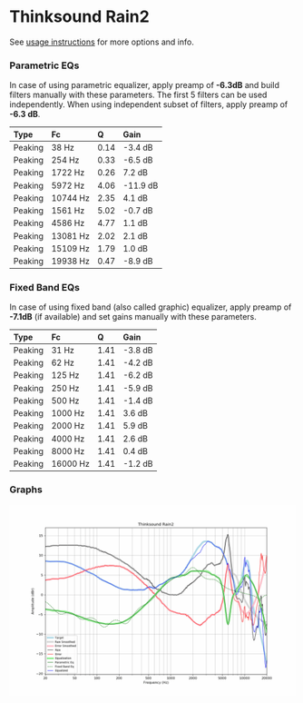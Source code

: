# Thinksound Rain2
See [usage instructions](https://github.com/jaakkopasanen/AutoEq#usage) for more options and info.

### Parametric EQs
In case of using parametric equalizer, apply preamp of **-6.3dB** and build filters manually
with these parameters. The first 5 filters can be used independently.
When using independent subset of filters, apply preamp of **-6.3 dB**.

| Type    | Fc       |    Q | Gain     |
|:--------|:---------|:-----|:---------|
| Peaking | 38 Hz    | 0.14 | -3.4 dB  |
| Peaking | 254 Hz   | 0.33 | -6.5 dB  |
| Peaking | 1722 Hz  | 0.26 | 7.2 dB   |
| Peaking | 5972 Hz  | 4.06 | -11.9 dB |
| Peaking | 10744 Hz | 2.35 | 4.1 dB   |
| Peaking | 1561 Hz  | 5.02 | -0.7 dB  |
| Peaking | 4586 Hz  | 4.77 | 1.1 dB   |
| Peaking | 13081 Hz | 2.02 | 2.1 dB   |
| Peaking | 15109 Hz | 1.79 | 1.0 dB   |
| Peaking | 19938 Hz | 0.47 | -8.9 dB  |

### Fixed Band EQs
In case of using fixed band (also called graphic) equalizer, apply preamp of **-7.1dB**
(if available) and set gains manually with these parameters.

| Type    | Fc       |    Q | Gain    |
|:--------|:---------|:-----|:--------|
| Peaking | 31 Hz    | 1.41 | -3.8 dB |
| Peaking | 62 Hz    | 1.41 | -4.2 dB |
| Peaking | 125 Hz   | 1.41 | -6.2 dB |
| Peaking | 250 Hz   | 1.41 | -5.9 dB |
| Peaking | 500 Hz   | 1.41 | -1.4 dB |
| Peaking | 1000 Hz  | 1.41 | 3.6 dB  |
| Peaking | 2000 Hz  | 1.41 | 5.9 dB  |
| Peaking | 4000 Hz  | 1.41 | 2.6 dB  |
| Peaking | 8000 Hz  | 1.41 | 0.4 dB  |
| Peaking | 16000 Hz | 1.41 | -1.2 dB |

### Graphs
![](./Thinksound%20Rain2.png)